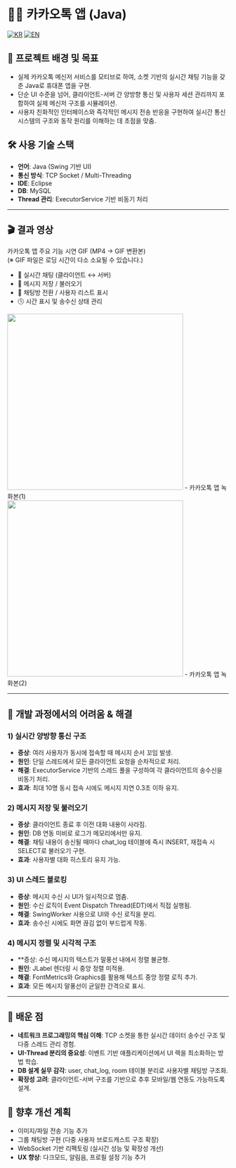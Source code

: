 # 📱💬 카카오톡 앱 (Java)

[![KR](https://img.shields.io/badge/README-한국어-blue)](./README.kakaotalkapp.ko.md)
[![EN](https://img.shields.io/badge/README-English-red)](./README.kakaotalkapp.md)

## 📖 프로젝트 배경 및 목표

- 실제 카카오톡 메신저 서비스를 모티브로 하여, 소켓 기반의 실시간 채팅 기능을 갖춘 Java로 휴대폰 앱을 구현.
- 단순 UI 수준을 넘어, 클라이언트-서버 간 양방향 통신 및 사용자 세션 관리까지 포함하여 실제 메신저 구조를 시뮬레이션.
- 사용자 친화적인 인터페이스와 즉각적인 메시지 전송 반응을 구현하여 실시간 통신 시스템의 구조와 동작 원리를 이해하는 데 초점을 맞춤.

## 🛠 사용 기술 스택

- **언어**: Java (Swing 기반 UI)
- **통신 방식**: TCP Socket / Multi-Threading
- **IDE**: Eclipse
- **DB**: MySQL
- **Thread 관리**: ExecutorService 기반 비동기 처리

---

## 🎬 결과 영상

카카오톡 앱 주요 기능 시연 GIF (MP4 → GIF 변환본)  
(※ GIF 파일은 로딩 시간이 다소 소요될 수 있습니다.)
- 💭 실시간 채팅 (클라이언트 ↔ 서버)
- 💾 메시지 저장 / 불러오기
- 💬 채팅방 전환 / 사용자 리스트 표시
- 🕓 시간 표시 및 송수신 상태 관리

<img src="https://github.com/user-attachments/assets/b6498ea0-4616-4f99-bdc9-dd5dae98f33e" width="400"/> - 카카오톡 앱 녹화본(1)<br>
<img src="https://github.com/user-attachments/assets/2592e18b-7740-4284-9750-1cd3454b97d9" width="400"/> - 카카오톡 앱 녹화본(2)

---

## 🧭 개발 과정에서의 어려움 & 해결

### 1) 실시간 양방향 통신 구조
- **증상**: 여러 사용자가 동시에 접속할 때 메시지 순서 꼬임 발생.
- **원인**: 단일 스레드에서 모든 클라이언트 요청을 순차적으로 처리.
- **해결**: ExecutorService 기반의 스레드 풀을 구성하여 각 클라이언트의 송수신을 비동기 처리.
- **효과**: 최대 10명 동시 접속 시에도 메시지 지연 0.3초 이하 유지.

### 2) 메시지 저장 및 불러오기
- **증상**: 클라이언트 종료 후 이전 대화 내용이 사라짐.
- **원인**: DB 연동 미비로 로그가 메모리에서만 유지.
- **해결**: 채팅 내용이 송신될 때마다 chat_log 테이블에 즉시 INSERT, 재접속 시 SELECT로 불러오기 구현.
- **효과**: 사용자별 대화 히스토리 유지 가능.

### 3) UI 스레드 블로킹
- **증상**: 메시지 수신 시 UI가 일시적으로 멈춤.
- **원인**: 수신 로직이 Event Dispatch Thread(EDT)에서 직접 실행됨.
- **해결**: SwingWorker 사용으로 UI와 수신 로직을 분리.
- **효과**: 송수신 시에도 화면 끊김 없이 부드럽게 작동.

### 4) 메시지 정렬 및 시각적 구조
- **증상: 수신 메시지의 텍스트가 말풍선 내에서 정렬 불균형.
- **원인**: JLabel 렌더링 시 중앙 정렬 미적용.
- **해결**: FontMetrics와 Graphics를 활용해 텍스트 중앙 정렬 로직 추가.
- **효과**: 모든 메시지 말풍선이 균일한 간격으로 표시.

---

## 📝 배운 점

- **네트워크 프로그래밍의 핵심 이해**: TCP 소켓을 통한 실시간 데이터 송수신 구조 및 다중 스레드 관리 경험.
- **UI-Thread 분리의 중요성**: 이벤트 기반 애플리케이션에서 UI 렉을 최소화하는 방법 학습.
- **DB 설계 실무 감각**: user, chat_log, room 테이블 분리로 사용자별 채팅방 구조화.
- **확장성 고려**: 클라이언트-서버 구조를 기반으로 추후 모바일/웹 연동도 가능하도록 설계.

## 🚀 향후 개선 계획

- 이미지/파일 전송 기능 추가
- 그룹 채팅방 구현 (다중 사용자 브로드캐스트 구조 확장)
- WebSocket 기반 리팩토링 (실시간 성능 및 확장성 개선)
- **UX 향상**: 다크모드, 알림음, 프로필 설정 기능 추가
